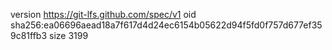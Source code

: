 version https://git-lfs.github.com/spec/v1
oid sha256:ea06696aead18a7f617d4d24ec6154b05622d94f5fd0f757d677ef359c81ffb3
size 3199

